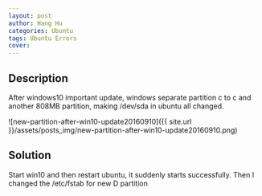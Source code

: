 ```yaml
---
layout: post
author: Hang Hu
categories: Ubuntu
tags: Ubuntu Errors 
cover: 
---
```


## Description

After windows10 important update, windows separate partition c to c and another 808MB partition, making /dev/sda in ubuntu all changed.

![new-partition-after-win10-update20160910]({{ site.url }}/assets/posts_img/new-partition-after-win10-update20160910.png)

<!-- <img src="new-partition-after-win10-update20160910.png" width="100%"> -->
## Solution

Start win10 and then restart ubuntu, it suddenly starts successfully.
Then I changed the /etc/fstab for new D partition
